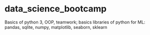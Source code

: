 # data_science_bootcamp
Basics of python 3, OOP, teamwork; basics libraries of python for ML: pandas, sqlite, numpy, matplotlib, seaborn, sklearn
